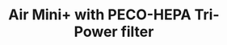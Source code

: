 ---
date_added: 2023-08-19
vendor: Molekule
title: Air Mini+ with PECO-HEPA Tri-Power filter
category: aircomfort
zigbeemodel: ['Air Mini+']
compatible: [wifi]
mlink: https://molekule.com/products/air-purifier-mini?variant=44473541132570&selling_plan=8300036378
---